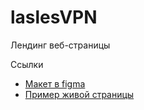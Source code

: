 # laslesVPN
Лендинг веб-страницы


Ссылки
- [Макет в figma](https://www.figma.com/file/NhcfsxwpCBD8d9QVrQIZRz/Client-first-Template-9-Webflow-Agency-Community)
- [Пример живой страницы](https://dimoncss.ru/myworks/webflow_agency/)
